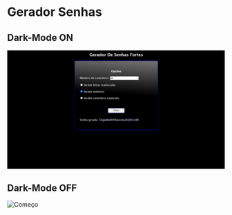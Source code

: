 # Gerador Senhas

 ## Dark-Mode ON
 
![Começo](https://github.com/AlexDeSaran/Gerador-Senhas/blob/main/Captura.png)

## Dark-Mode OFF

![Começo](https://github.com/AlexDeSaran/Gerador-Senhas/blob/main/Captura2.png)
